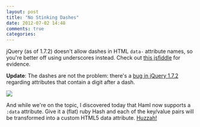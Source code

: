 ```yaml
---
layout: post
title: "No Stinking Dashes"
date: 2012-07-02 14:48
comments: true
categories:
---
```


jQuery (as of 1.7.2) doesn't allow dashes in HTML `data-` attribute names, so you're better off
using underscores instead. Check out [this jsfiddle](http://jsfiddle.net/xhSPQ/) for evidence.

**Update**: The dashes are not the problem: there's a [bug in jQuery 1.7.2](http://zeke.heroku.com/blog/2012/07/02/no-stinking-dashes/#comment-576000854)
regarding attributes that contain a digit after a dash.

<a href="http://jsfiddle.net/xhSPQ/">
  <img src="/images/extra/no-stinking-dashes.png" class="no-border">
</a>

And while we're on the topic, I discovered today that Haml now supports a `:data` attribute.
Give it a (flat) ruby Hash and each of the key/value pairs will be transformed into a custom HTML5 data attribute.
[Huzzah!](http://haml.info/docs/yardoc/file.HAML_REFERENCE.html#html5_custom_data_attributes)